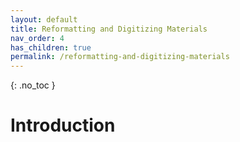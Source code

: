 ```yaml
---
layout: default
title: Reformatting and Digitizing Materials
nav_order: 4
has_children: true
permalink: /reformatting-and-digitizing-materials
---
```


{: .no_toc }

# Introduction